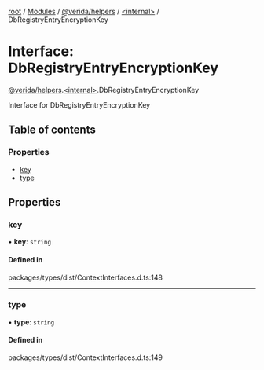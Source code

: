 [root](../README.md) / [Modules](../modules.md) / [@verida/helpers](../modules/verida_helpers.md) / [<internal\>](../modules/verida_helpers._internal_.md) / DbRegistryEntryEncryptionKey

# Interface: DbRegistryEntryEncryptionKey

[@verida/helpers](../modules/verida_helpers.md).[<internal\>](../modules/verida_helpers._internal_.md).DbRegistryEntryEncryptionKey

Interface for DbRegistryEntryEncryptionKey

## Table of contents

### Properties

- [key](verida_helpers._internal_.DbRegistryEntryEncryptionKey.md#key)
- [type](verida_helpers._internal_.DbRegistryEntryEncryptionKey.md#type)

## Properties

### key

• **key**: `string`

#### Defined in

packages/types/dist/ContextInterfaces.d.ts:148

___

### type

• **type**: `string`

#### Defined in

packages/types/dist/ContextInterfaces.d.ts:149
